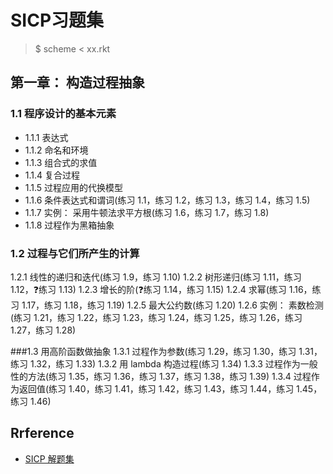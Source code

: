 # SICP习题集
> $ scheme < xx.rkt

## 第一章： 构造过程抽象
### 1.1 程序设计的基本元素
- 1.1.1 表达式
- 1.1.2 命名和环境
- 1.1.3 组合式的求值
- 1.1.4 复合过程
- 1.1.5 过程应用的代换模型
- 1.1.6 条件表达式和谓词(练习 1.1，练习 1.2，练习 1.3，练习 1.4，练习 1.5)
- 1.1.7 实例： 采用牛顿法求平方根(练习 1.6，练习 1.7，练习 1.8)
- 1.1.8 过程作为黑箱抽象

### 1.2 过程与它们所产生的计算
1.2.1 线性的递归和迭代(练习 1.9，练习 1.10)
1.2.2 树形递归(练习 1.11，练习 1.12，❓练习 1.13)
1.2.3 增长的阶(❓练习 1.14，练习 1.15)
1.2.4 求幂(练习 1.16，练习 1.17，练习 1.18，练习 1.19)
1.2.5 最大公约数(练习 1.20)
1.2.6 实例： 素数检测(练习 1.21，练习 1.22，练习 1.23，练习 1.24，练习 1.25，练习 1.26，练习 1.27，练习 1.28)

###1.3 用高阶函数做抽象
1.3.1 过程作为参数(练习 1.29，练习 1.30，练习 1.31，练习 1.32，练习 1.33)
1.3.2 用 lambda 构造过程(练习 1.34)
1.3.3 过程作为一般性的方法(练习 1.35，练习 1.36，练习 1.37，练习 1.38，练习 1.39)
1.3.4 过程作为返回值(练习 1.40，练习 1.41，练习 1.42，练习 1.43，练习 1.44，练习 1.45，练习 1.46)

## Rrference
- [SICP 解题集](https://sicp.readthedocs.io/en/latest/)